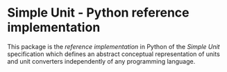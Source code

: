 # Simple Unit - Python reference implementation

This package is the *reference implementation* in Python of the *Simple Unit* specification which defines an abstract 
conceptual representation of units and unit converters independently of any programming language.
